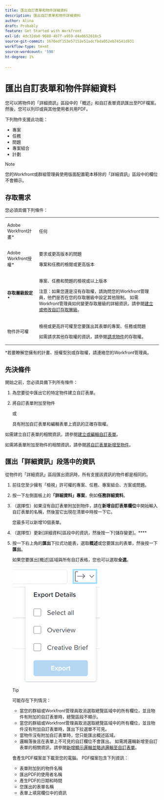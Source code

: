 ```yaml
---
title: 匯出自訂表單和物件詳細資料
description: 匯出自訂表單和物件詳細資料
author: Alina
draft: Probably
feature: Get Started with Workfront
exl-id: 4dc32da0-9680-4b7f-a959-d4a0652618c5
source-git-commit: 1670edf153e57152e51adcfbda052eb74541d931
workflow-type: tm+mt
source-wordcount: '598'
ht-degree: 1%

---
```


# 匯出自訂表單和物件詳細資料

您可以將物件的「詳細資訊」區段中的「概述」和自訂表單資訊匯出至PDF檔案。 然後，您可以列印或與其他使用者共用PDF。

下列物件支援此功能：

* 專案
* 任務
* 問題
* 專案組合
* 計劃

<!--
* Billing records</p> <p>After you open a billing record on a project, you can use the Details area to attach a custom form to the record and fill it out. You can also export billing record information from the Details area.</p> </li>
  -->

>[!NOTE]
>
>您的Workfront或群組管理員使用版面配置範本移除的「詳細資訊」區段中的欄位不會顯示。

## 存取需求

您必須具備下列條件：

<table style="table-layout:auto"> 
 <col> 
 <col> 
 <tbody> 
  <tr> 
   <td role="rowheader"> <p>Adobe Workfront計畫*</p> </td> 
   <td>任何</td> 
  </tr> 
  <tr> 
   <td role="rowheader"> <p>Adobe Workfront授權*</p> </td> 
   <td> <p>要求或更高版本的問題</p> <p>專案和任務的檢閱或更高版本</p> </td> 
  </tr> 
  <tr data-mc-conditions=""> 
   <td role="rowheader"><strong>存取層級設定*</strong> </td> 
   <td> <p>專案、任務和問題的檢視或以上版本</p> <p>注意：如果您還是沒有存取權，請詢問您的Workfront管理員，他們是否在您的存取層級中設定其他限制。 如需Workfront管理員如何變更存取層級的詳細資訊，請參閱<a href="../../administration-and-setup/add-users/configure-and-grant-access/create-modify-access-levels.md" class="MCXref xref">建立或修改自訂存取層級</a>。</p> </td> 
  </tr> 
  <tr data-mc-conditions=""> 
   <td role="rowheader"> <p>物件許可權</p> </td> 
   <td> <p>檢視或更高許可權至您要匯出其表單的專案、任務或問題</p> <p>如需請求其他存取權的資訊，請參閱<a href="../../workfront-basics/grant-and-request-access-to-objects/request-access.md" class="MCXref xref">請求物件</a>的存取權。</p> </td> 
  </tr> 
 </tbody> 
</table>

&#42;若要瞭解您擁有的計畫、授權型別或存取權，請連絡您的Workfront管理員。

## 先決條件

開始之前，您必須具備下列所有條件：

1. 為您要從中匯出它的特定物件建立自訂表單。
1. 將自訂表單附加至物件

   或

   具有附加自訂表單和編輯表單上資訊的正確存取權。

如需建立自訂表單的相關資訊，請參閱[建立或編輯自訂表單](../../administration-and-setup/customize-workfront/create-manage-custom-forms/create-or-edit-a-custom-form.md)。

如需將表單附加至物件的相關資訊，請參閱[將自訂表單新增至物件](../../workfront-basics/work-with-custom-forms/add-a-custom-form-to-an-object.md)。

## 匯出「詳細資訊」段落中的資訊

從物件的「詳細資訊」區段匯出資訊時，所有支援該資訊的物件都是相同的。

1. 前往您至少擁有「檢視」許可權的專案、任務、專案組合、方案或問題。
1. 按一下左側面板上的&#x200B;**「詳細資料」專案**，例如&#x200B;**任務詳細資料**。
1. （選擇性）如果沒有自訂表單附加到物件，請在&#x200B;**新增自訂表單欄位**&#x200B;中開始輸入自訂表單的名稱，然後當它出現在清單中時按一下它。

   您最多可以新增10個表單。

1. （選擇性）更新[詳細資料]區段中的資訊，然後按一下[儲存變更]。****
1. 按一下右上角的&#x200B;**匯出**&#x200B;下拉式功能表，選取&#x200B;**概述**&#x200B;或您要匯出的表單，然後按一下&#x200B;**匯出**。

   如果您要匯出[概述]區域與所有自訂表格，您也可以選取&#x200B;**全選**。

   ![](assets/export-custom-form-button-menu.png)

   >[!TIP]
   >
   >可能存在下列情況：
   >
   >   
   >   
   >   * 當您的群組或Workfront管理員取消選取總覽區域中的所有欄位，並且物件有附加的自訂表單時，總覽區段不顯示。
   >   * 當您的群組或Workfront管理員取消選取總覽區域中的所有欄位，並且物件沒有附加自訂表單時，匯出下拉選單不可見。
   >   * 當物件沒有附加自訂表單時，您只能匯出概述區域。
   >   * 邏輯落後且在表單上不可見的自訂欄位不會匯出。 如需將邏輯新增至自訂表單的相關資訊，請參閱[新增顯示邏輯並略過邏輯至自訂表單](../../administration-and-setup/customize-workfront/create-manage-custom-forms/display-or-skip-logic-custom-form.md)。
   >   
   >

   會產生PDF檔案並下載至您的電腦。 PDF檔案包含下列資訊：

   * 表單附加到的物件名稱
   * 匯出PDF的使用者名稱
   * 產生PDF的日期和時間
   * 您匯出的表單名稱
   * 表單上填寫欄位中的資訊
